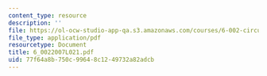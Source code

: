 ```yaml
---
content_type: resource
description: ''
file: https://ol-ocw-studio-app-qa.s3.amazonaws.com/courses/6-002-circuits-and-electronics-spring-2007/77f64a8b750c99648c1249732a82adcb_6_0022007L021.pdf
file_type: application/pdf
resourcetype: Document
title: 6_0022007L021.pdf
uid: 77f64a8b-750c-9964-8c12-49732a82adcb
---
```

